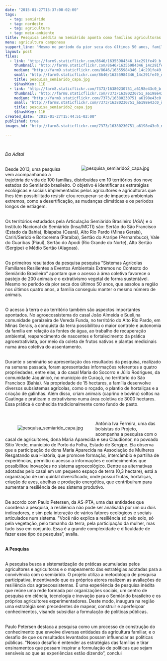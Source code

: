 ```yaml
---
date: "2015-01-27T15:37:00-02:00"
tags:
  - tag: semiárido
  - tag: nordeste
  - tag: agricultura
  - tag: meio-ambiente
title: Pesquisa inédita no Semiárido aponta como famílias agricultoras enfrentam os impactos ambientais
menu: agricultura camponesa
support_line: "Mesmo no período da pior seca dos últimos 50 anos, famílias conseguiram manter o mesmo número de animais."
layout: post
files:
  - link: "http://farm9.staticflickr.com/8646/16355984346_14c291fe49_b.jpg"
    thumbnail: "http://farm9.staticflickr.com/8646/16355984346_14c291fe49_t.jpg"
    medium: "http://farm9.staticflickr.com/8646/16355984346_14c291fe49_z.jpg"
    small: "http://farm9.staticflickr.com/8646/16355984346_14c291fe49_n.jpg"
    title: pesquisa_semiarido_capa.jpg
    $$hashKey: 11E
  - link: "http://farm8.staticflickr.com/7373/16380230751_a6198e43c0_b.jpg"
    thumbnail: "http://farm8.staticflickr.com/7373/16380230751_a6198e43c0_t.jpg"
    medium: "http://farm8.staticflickr.com/7373/16380230751_a6198e43c0_z.jpg"
    small: "http://farm8.staticflickr.com/7373/16380230751_a6198e43c0_n.jpg"
    title: pesquisa_semiarido2_capa.jpg
    $$hashKey: 11H
created_date: "2015-01-27T15:44:51-02:00"
published: true
images_hd: "http://farm8.staticflickr.com/7373/16380230751_a6198e43c0_n.jpg"

---
```

<p>&nbsp;</p>

<p><em>Da Adital</em></p>

<figure class="image" style="float:right"><img alt="pesquisa_semiarido2_capa.jpg" src="http://farm8.staticflickr.com/7373/16380230751_a6198e43c0_b.jpg" />
<figcaption></figcaption>
</figure>

<p><br />
Desde 2013, uma pesquisa vem acompanhando a trajet&oacute;ria de vida de 100 fam&iacute;lias, distribu&iacute;das em 10 territ&oacute;rios dos nove estados do Semi&aacute;rido brasileiro. O objetivo &eacute; identificar as estrat&eacute;gias ecol&oacute;gicas e sociais implementadas pelos agricultores e agricultoras que lhes t&ecirc;m possibilitado resistir e/ou recuperar-se de impactos ambientais extremos, como a desertifica&ccedil;&atilde;o, as mudan&ccedil;as clim&aacute;ticas e os per&iacute;odos longos de estiagem.</p>

<p><br />
Os territ&oacute;rios estudados pela Articula&ccedil;&atilde;o Semi&aacute;rido Brasileiro (ASA) e o Instituto Nacional do Semi&aacute;rido (Insa/MCTI) s&atilde;o: Sert&atilde;o do S&atilde;o Francisco (Estado da Bahia), Ibiapaba (Cear&aacute;), Alto Rio Pardo (Minas Gerais), Cariri/Serid&oacute; e Borborema (Para&iacute;ba), Sert&atilde;o do Araripe (Pernambuco), Vale do Guaribas (Piau&iacute;), Sert&atilde;o do Apodi (Rio Grande do Norte), Alto Sert&atilde;o (Sergipe) e M&eacute;dio Sert&atilde;o (Alagoas).</p>

<p><br />
Os primeiros resultados da pesquisa pesquisa &quot;Sistemas Agr&iacute;colas Familiares Resilientes a Eventos Ambientais Extremos no Contexto do Semi&aacute;rido Brasileiro&rdquo; apontam que o acesso &agrave; &aacute;rea coletiva favorece o pastejo de 200 animais e o extrativismo vegetal de forma sustent&aacute;vel. Mesmo no per&iacute;odo da pior seca dos &uacute;ltimos 50 anos, que assolou a regi&atilde;o nos &uacute;ltimos quatro anos, a fam&iacute;lia conseguiu manter o mesmo n&uacute;mero de animais.</p>

<p><br />
O acesso &agrave; terra e ao territ&oacute;rio tamb&eacute;m s&atilde;o aspectos importantes apontados. No agroecossistema do casal Jo&atilde;o Almeida e Sueli,na comunidade geraizeira de Vereda Funda, no territ&oacute;rio do Alto Rio Pardo, em Minas Gerais, a conquista da terra possibilitou o maior controle e autonomia da fam&iacute;lia em rela&ccedil;&atilde;o &agrave;s fontes de &aacute;gua, ao trabalho de recupera&ccedil;&atilde;o ambiental, reaparecimento de nascentes e fortalecimento da pr&aacute;tica agroextrativista, por meio da coleta de frutos nativos e plantas medicinais numa &aacute;rea coletiva do assentamento.</p>

<p><br />
Durante o semin&aacute;rio se apresenta&ccedil;&atilde;o dos resultados da pesquisa, realizado na semana passada, foram apresentadas informa&ccedil;&otilde;es referentes a quatro propriedades, entre elas, a do casal Maria do Socorro e J&uacute;lio Rodrigues, da comunidade Jaquinic&oacute;, no munic&iacute;pio de Cura&ccedil;&aacute;, no territ&oacute;rio do S&atilde;o Francisco (Bahia). Na propriedade de 15 hectares, a fam&iacute;lia desenvolve diversos subsistemas agr&iacute;colas, como o ro&ccedil;ado, o plantio de hortali&ccedil;as e a cria&ccedil;&atilde;o de galinhas. Al&eacute;m disso, criam animais (caprino e bovino) soltos na Caatinga e praticam o extrativismo numa &aacute;rea coletiva de 3000 hectares. Essa pr&aacute;tica &eacute; conhecida tradicionalmente como fundo de pasto.</p>

<p>&nbsp;</p>

<figure class="image" style="float:left"><img alt="pesquisa_semiarido_capa.jpg" src="http://farm9.staticflickr.com/8646/16355984346_14c291fe49_b.jpg" />
<figcaption></figcaption>
</figure>

<p>Ant&ocirc;nia Iva Ferreira, uma das bolsistas do Projeto, acompanha a pesquisa com o casal de agricultores, dona Maria Aparecida e seu Claudionor, no povoado S&iacute;tio Verde, munic&iacute;pio de Porto da Folha, Estado de Sergipe. Ela observa que a participa&ccedil;&atilde;o de dona Maria Aparecida na Associa&ccedil;&atilde;o de Mulheres Resgatando sua Hist&oacute;ria, que promove forma&ccedil;&atilde;o, interc&acirc;mbio e partilha de experi&ecirc;ncias, permitiu o acesso a informa&ccedil;&otilde;es e conhecimentos que possibilitou inova&ccedil;&otilde;es no sistema agroecol&oacute;gico. Dentre as alternativas adotadas pelo casal em um pequeno espa&ccedil;o de terra (0,3 hectare), est&aacute; a organiza&ccedil;&atilde;o de um quintal diversificado, onde possui frutas, hortali&ccedil;as, cria&ccedil;&atilde;o de aves, abelhas e produ&ccedil;&atilde;o energ&eacute;tica, que contribu&iacute;ram para aumentar a resili&ecirc;ncia de seu sistema produtivo.</p>

<p><br />
De acordo com Paulo Petersen, da AS-PTA, uma das entidades que coordena a pesquisa, a resili&ecirc;ncia n&atilde;o pode ser analisada por um ou dois indicadores, e sim pela intera&ccedil;&atilde;o de v&aacute;rios fatores ecol&oacute;gicos e sociais articulados num sistema. &quot;Voc&ecirc; n&atilde;o explica a resili&ecirc;ncia s&oacute; pelo solo, s&oacute; pela vegeta&ccedil;&atilde;o, pelo tamanho da terra, pela participa&ccedil;&atilde;o da mulher, mas tudo isso em conjunto. Essa &eacute; a grande complexidade e dificuldade de fazer esse tipo de pesquisa&rdquo;, avalia.</p>

<p><br />
<strong>A Pesquisa</strong></p>

<p><br />
A pesquisa busca a sistematiza&ccedil;&atilde;o de pr&aacute;ticas acumuladas pelos agricultores e agricultoras e o mapeamento das estrat&eacute;gias adotadas para a conviv&ecirc;ncia com o semi&aacute;rido. O projeto utiliza a metodologia de pesquisa participativa, incentivando que os pr&oacute;prios atores realizem as avalia&ccedil;&otilde;es de resili&ecirc;ncia dos agroecossistemas. &Eacute; uma experi&ecirc;ncia de pesquisa in&eacute;dita que re&uacute;ne uma rede formada por organiza&ccedil;&otilde;es sociais, um centro de pesquisa em ci&ecirc;ncia, tecnologia e inova&ccedil;&atilde;o para o Semi&aacute;rido brasileiro e os pr&oacute;prios agricultores experimentadores. Deste modo, inaugura na regi&atilde;o uma estrat&eacute;gia sem precedentes de mapear, construir e aperfei&ccedil;oar conhecimentos, visando subsidiar a formula&ccedil;&atilde;o de pol&iacute;ticas p&uacute;blicas.</p>

<p><br />
Paulo Petersen destaca a pesquisa como um processo de constru&ccedil;&atilde;o do conhecimento que envolve diversas entidades da agricultura familiar, e o desafio de que os resultados levantados possam influenciar as politicas p&uacute;blicas. &quot;Nosso desafio &eacute; entender as estrat&eacute;gias das fam&iacute;lias e tirar ensinamentos que possam inspirar a formula&ccedil;&atilde;o de pol&iacute;ticas que sejam sens&iacute;veis ao que as experi&ecirc;ncias est&atilde;o dizendo&rdquo;, conclui</p>

<p>&nbsp;</p>
